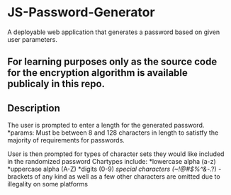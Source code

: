 # JS-Password-Generator
A deployable web application that generates a password based on given user parameters. 

## For learning purposes only as the source code for the encryption algorithm is available publicaly in this repo.

## Description

The user is prompted to enter a length for the generated password. 
  *params: Must be between 8 and 128 characters in length to satistfy the majority of requirements for passwords.

User is then prompted for types of character sets they would like included in the randomized password
  Chartypes include:
    *lowercase alpha (a-z)
    *uppercase alpha (A-Z)
    *digits          (0-9)
    *special characters (~!@#$%^&*-.?)
      - brackets of any kind as well as a few other characters are omitted due to illegality on some platforms


